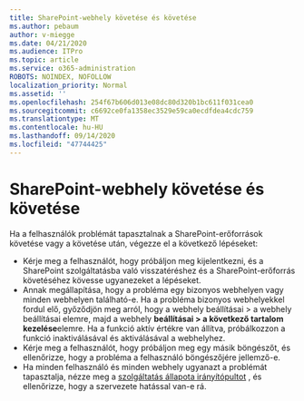 ```yaml
---
title: SharePoint-webhely követése és követése
ms.author: pebaum
author: v-miegge
ms.date: 04/21/2020
ms.audience: ITPro
ms.topic: article
ms.service: o365-administration
ROBOTS: NOINDEX, NOFOLLOW
localization_priority: Normal
ms.assetid: ''
ms.openlocfilehash: 254f67b606d013e08dc80d320b1bc611f031cea0
ms.sourcegitcommit: c6692ce0fa1358ec3529e59ca0ecdfdea4cdc759
ms.translationtype: MT
ms.contentlocale: hu-HU
ms.lasthandoff: 09/14/2020
ms.locfileid: "47744425"
---
```

# <a name="follow-or-un-follow-a-sharepoint-site"></a>SharePoint-webhely követése és követése

Ha a felhasználók problémát tapasztalnak a SharePoint-erőforrások követése vagy a követése után, végezze el a következő lépéseket:

* Kérje meg a felhasználót, hogy próbáljon meg kijelentkezni, és a SharePoint szolgáltatásba való visszatéréshez és a SharePoint-erőforrás követéséhez kövesse ugyanezeket a lépéseket.
* Annak megállapítása, hogy a probléma egy bizonyos webhelyen vagy minden webhelyen található-e. Ha a probléma bizonyos webhelyekkel fordul elő, győződjön meg arról, hogy a webhely beállításai > a webhely beállításai elemre, majd a webhely **beállításai > a következő tartalom kezelése**elemre. Ha a funkció aktív értékre van állítva, próbálkozzon a funkció inaktiválásával és aktiválásával a webhelyhez.
* Kérje meg a felhasználót, hogy próbáljon meg egy másik böngészőt, és ellenőrizze, hogy a probléma a felhasználó böngészőjére jellemző-e.
* Ha minden felhasználó és minden webhely ugyanazt a problémát tapasztalja, nézze meg a [szolgáltatás állapota irányítópultot](https://admin.microsoft.com/AdminPortal/Home#/servicehealth) , és ellenőrizze, hogy a szervezete hatással van-e rá.

